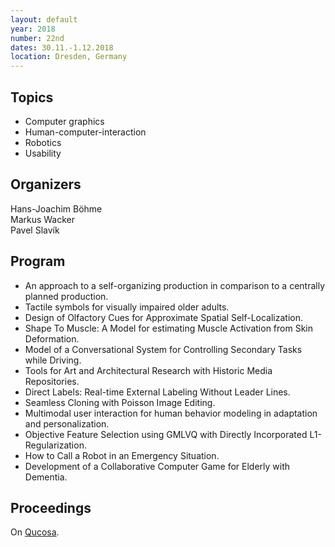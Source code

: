 ```yaml
---
layout: default
year: 2018
number: 22nd
dates: 30.11.-1.12.2018
location: Dresden, Germany
---
```


## Topics

* Computer graphics
* Human-computer-interaction
* Robotics
* Usability

## Organizers

Hans-Joachim Böhme\
Markus Wacker\
Pavel Slavík

## Program

* An approach to a self-organizing production in comparison to a centrally planned production.
* Tactile symbols for visually impaired older adults.
* Design of Olfactory Cues for Approximate Spatial Self-Localization.
* Shape To Muscle: A Model for estimating Muscle Activation from Skin Deformation.
* Model of a Conversational System for Controlling Secondary Tasks while Driving.
* Tools for Art and Architectural Research with Historic Media Repositories.
* Direct Labels: Real-time External Labeling Without Leader Lines.
* Seamless Cloning with Poisson Image Editing.
* Multimodal user interaction for human behavior modeling in adaptation and personalization.
* Objective Feature Selection using GMLVQ with Directly Incorporated L1-Regularization.
* How to Call a Robot in an Emergency Situation.
* Development of a Collaborative Computer Game for Elderly with Dementia.

## Proceedings

On [Qucosa](https://nbn-resolving.org/urn:nbn:de:bsz:520-qucosa2-361124).
